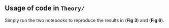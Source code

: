 ## Usage of code in `Theory/`
Simply run the two notebooks to reproduce the results in  (**Fig 3**) and  (**Fig 6**).
